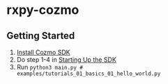 # rxpy-cozmo

## Getting Started

1. [Install Cozmo SDK](http://cozmosdk.anki.com/docs/initial.html#installation)
2. Do step 1-4 in [Starting Up the SDK](http://cozmosdk.anki.com/docs/getstarted.html#starting-up-the-sdk)
3. Run `python3 main.py # examples/tutorials_01_basics_01_hello_world.py`
